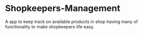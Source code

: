 # Shopkeepers-Management
A app to keep track on available products in shop having many of functionality to make shopkeepers life easy.
